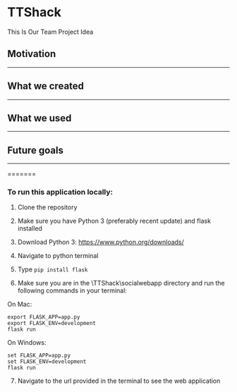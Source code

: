 # TTShack

This Is Our Team Project Idea


## Motivation
---


## What we created
---

## What we used
---


## Future goals
---
=======
### To run this application locally:

1. Clone the repository
2. Make sure you have Python 3 (preferably recent update) and flask installed
3. Download Python 3: https://www.python.org/downloads/
4. Navigate to python terminal
5. Type ```pip install flask```

6. Make sure you are in the \TTShack\socialwebapp directory and run the following commands in your terminal:

On Mac:
```
export FLASK_APP=app.py
export FLASK_ENV=development
flask run
```

On Windows:
```
set FLASK_APP=app.py
set FLASK_ENV=development
flask run
```

7. Navigate to the url provided in the terminal to see the web application
